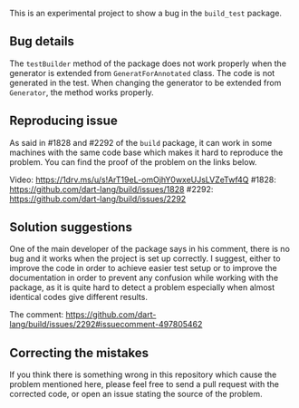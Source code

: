 This is an experimental project to show a bug in the `build_test` package. 

## Bug details

The `testBuilder` method of the package does not work properly when the generator is extended from `GeneratForAnnotated` class. The code is not generated in the test. When changing the generator to be extended from `Generator`, the method works properly.

## Reproducing issue
As said in #1828 and #2292 of the `build` package, it can work in some machines with the same code base which makes it hard to reproduce the problem. You can find the proof of the problem on the links below.

Video: https://1drv.ms/u/s!ArT19eL-omOjhY0wxeUJsLVZeTwf4Q
#1828: https://github.com/dart-lang/build/issues/1828
#2292: https://github.com/dart-lang/build/issues/2292

## Solution suggestions
One of the main developer of the package says in his comment, there is no bug and it works when the project is set up correctly. I suggest, either to improve the code in order to achieve easier test setup or to improve the documentation in order to prevent any confusion while working with the package, as it is quite hard to detect a problem especially when almost identical codes give different results.

The comment: https://github.com/dart-lang/build/issues/2292#issuecomment-497805462

## Correcting the mistakes
If you think there is something wrong in this repository which cause the problem mentioned here, please feel free to send a pull request with the corrected code, or open an issue stating the source of the problem.
